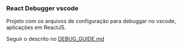 ### React Debugger vscode

Projeto com os arquivos de configuração para debuggar no vscode, aplicações em ReactJS.

Seguir o descrito no [DEBUG_GUIDE.md](https://github.com/MatheusSchipper/react-debugger-vscode/blob/main/DEBUG_GUIDE.md)
